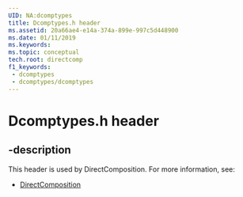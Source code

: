 ```yaml
---
UID: NA:dcomptypes
title: Dcomptypes.h header
ms.assetid: 20a66ae4-e14a-374a-899e-997c5d448900
ms.date: 01/11/2019
ms.keywords: 
ms.topic: conceptual
tech.root: directcomp
f1_keywords:
 - dcomptypes
 - dcomptypes/dcomptypes
---
```


# Dcomptypes.h header


## -description

This header is used by DirectComposition. For more information, see:

- [DirectComposition](../_directcomp/index.md)

